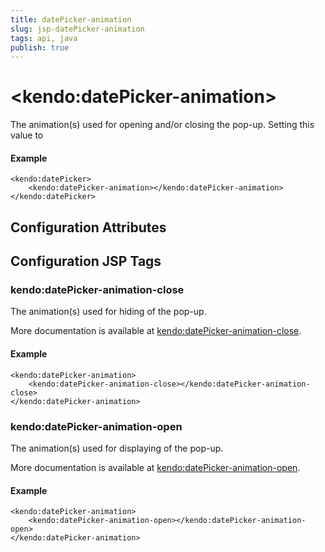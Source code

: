 ```yaml
---
title: datePicker-animation
slug: jsp-datePicker-animation
tags: api, java
publish: true
---
```


# \<kendo:datePicker-animation\>

The animation(s) used for opening and/or closing the pop-up. Setting this value to

#### Example
    <kendo:datePicker>
        <kendo:datePicker-animation></kendo:datePicker-animation>
    </kendo:datePicker>

## Configuration Attributes


##  Configuration JSP Tags

### kendo:datePicker-animation-close

The animation(s) used for hiding of the pop-up.

More documentation is available at [kendo:datePicker-animation-close](datepicker/animation-close).

#### Example

    <kendo:datePicker-animation>
        <kendo:datePicker-animation-close></kendo:datePicker-animation-close>
    </kendo:datePicker-animation>

### kendo:datePicker-animation-open

The animation(s) used for displaying of the pop-up.

More documentation is available at [kendo:datePicker-animation-open](datepicker/animation-open).

#### Example

    <kendo:datePicker-animation>
        <kendo:datePicker-animation-open></kendo:datePicker-animation-open>
    </kendo:datePicker-animation>

